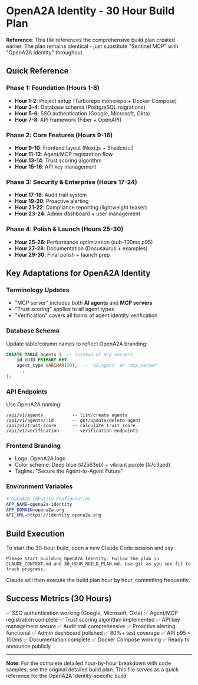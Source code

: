 # OpenA2A Identity - 30 Hour Build Plan

**Reference**: This file references the comprehensive build plan created earlier. The plan remains identical - just substitute "Sentinel MCP" with "OpenA2A Identity" throughout.

## Quick Reference

### Phase 1: Foundation (Hours 1-8)
- **Hour 1-2**: Project setup (Turborepo monorepo + Docker Compose)
- **Hour 3-4**: Database schema (PostgreSQL migrations)
- **Hour 5-6**: SSO authentication (Google, Microsoft, Okta)
- **Hour 7-8**: API framework (Fiber + OpenAPI)

### Phase 2: Core Features (Hours 9-16)
- **Hour 9-10**: Frontend layout (Next.js + Shadcn/ui)
- **Hour 11-12**: Agent/MCP registration flow
- **Hour 13-14**: Trust scoring algorithm
- **Hour 15-16**: API key management

### Phase 3: Security & Enterprise (Hours 17-24)
- **Hour 17-18**: Audit trail system
- **Hour 19-20**: Proactive alerting
- **Hour 21-22**: Compliance reporting (lightweight teaser)
- **Hour 23-24**: Admin dashboard + user management

### Phase 4: Polish & Launch (Hours 25-30)
- **Hour 25-26**: Performance optimization (sub-100ms p95)
- **Hour 27-28**: Documentation (Docusaurus + examples)
- **Hour 29-30**: Final polish + launch prep

## Key Adaptations for OpenA2A Identity

### Terminology Updates
- "MCP server" includes both **AI agents** and **MCP servers**
- "Trust scoring" applies to all agent types
- "Verification" covers all forms of agent identity verification

### Database Schema
Update table/column names to reflect OpenA2A branding:
```sql
CREATE TABLE agents (  -- instead of mcp_servers
    id UUID PRIMARY KEY,
    agent_type VARCHAR(50),  -- 'ai_agent' or 'mcp_server'
    ...
);
```

### API Endpoints
Use OpenA2A naming:
```
/api/v1/agents           -- list/create agents
/api/v1/agents/:id       -- get/update/delete agent
/api/v1/trust-score      -- calculate trust score
/api/v1/verification     -- verification endpoints
```

### Frontend Branding
- Logo: OpenA2A logo
- Color scheme: Deep blue (#2563eb) + vibrant purple (#7c3aed)
- Tagline: "Secure the Agent-to-Agent Future"

### Environment Variables
```bash
# OpenA2A Identity Configuration
APP_NAME=opena2a-identity
APP_DOMAIN=opena2a.org
API_URL=https://identity.opena2a.org
```

## Build Execution

To start the 30-hour build, open a new Claude Code session and say:

```
Please start building OpenA2A Identity. Follow the plan in CLAUDE_CONTEXT.md and 30_HOUR_BUILD_PLAN.md. Use git as you see fit to track progress.
```

Claude will then execute the build plan hour by hour, committing frequently.

## Success Metrics (30 Hours)

✅ SSO authentication working (Google, Microsoft, Okta)
✅ Agent/MCP registration complete
✅ Trust scoring algorithm implemented
✅ API key management secure
✅ Audit trail comprehensive
✅ Proactive alerting functional
✅ Admin dashboard polished
✅ 80%+ test coverage
✅ API p95 < 100ms
✅ Documentation complete
✅ Docker Compose working
✅ Ready to announce publicly

---

**Note**: For the complete detailed hour-by-hour breakdown with code samples, see the original detailed build plan. This file serves as a quick reference for the OpenA2A Identity-specific build.

